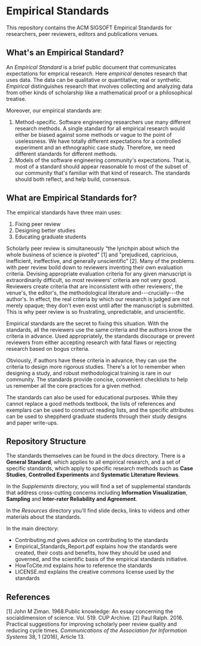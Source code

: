 # Empirical Standards

This repository contains the ACM SIGSOFT Empirical Standards for researchers, peer reviewers, editors and publications venues.

## What's an Empirical Standard?

An _Empirical Standard_ is a brief public document that communicates expectations for emprical research. Here _empirical_ denotes research that uses data. The data can be qualitative or quantitative; real or synthetic. _Empirical_ distinguishes research that involves collecting and analyzing data from other kinds of scholarship like a mathematical proof or a philosophical treatise. 

Moreover, our empirical standards are:

1. Method-specific. Software engineering researchers use many different research methods. A single standard for all empirical research would either be biased against some methods or vague to the point of uselessness. We have totally different expectations for a controlled experiment and an ethnographic case study. Therefore, we need different standards for different methods.
2. Models of the software engineering community's expectations. That is, most of a standard should appear reasonable to most of the subset of our community that's familiar with that kind of research. The standards should both reflect, and help build, consensus. 
  
## What are Empirical Standards for?

The empirical standards have three main uses:

1. Fixing peer review
2. Designing better studies
3. Educating graduate students

Scholarly peer review is simultaneously “the lynchpin about which the whole business of science is pivoted" [1] and "prejudiced, capricious, inefficient, ineffective, and generally unscientific” [2]. Many of the problems with peer review boild down to reviewers inventing their own evaluation criteria. Devising appropriate evaluation criteria for any given manuscript is extraordinarily difficult, so most reviewers' criteria are not very good. Reviewers create criteria that are inconsistent with other reviewers', the venue's, the editor's, the methodological literature and---crucially---the author's. In effect, the real criteria by which our research is judged are not merely opaque; they don't even exist until after the manuscript is submitted. This is why peer review is so frustrating, unpredictable, and unscientific. 

Empirical standards are the secret to fixing this situation. With the standards, all the reviewers use the same criteria and the authors know the criteria in advance. Used appropriately, the standards discourage or prevent reviewers from either accepting research with fatal flaws or rejecting research based on bogus criteria. 

Obviously, if authors have these criteria in advance, they can use the criteria to design more rigorous studies. There's a lot to remember when designing a study, and robust methodological training is rare in our community. The standards provide concise, convenient checklists to help us remember all the core practices for a given method.  

The standards can also be used for educational purposes. While they cannot replace a good methods textbook, the lists of references and exemplars can be used to construct reading lists, and the specific attributes can be used to sheppherd graduate students through their study designs and paper write-ups.  

## Repository Structure

The standards themselves can be found in the _docs_ directory. There is a **General Standard**, which applies to all empirical research, and a set of specific standards, which apply to specific research methods such as **Case Studies**, **Controlled Experiments** and **Systematic Literature Reviews**.

In the _Supplements_ directory, you will find a set of supplemental standards that address cross-cutting concerns including **Information Visualization**,  **Sampling** and **Inter-rater Reliability and Agreement**. 

In the _Resources_ directory you'll find slide decks, links to videos and other materials about the standards.

In the main directory: 
 - Contributing.md gives advice on contributing to the standards
 - Empirical_Standards_Report.pdf explains how the standards were created, their costs and benefits, how they should be used and governed, and the scientific basis of the empirical standards initiative. 
 - HowToCite.md explains how to reference the standards 
 - LICENSE.md explains the creative commons license used by the standards

## References

[1] John M Ziman. 1968.Public knowledge: An essay concerning the socialdimension of science. Vol. 519. CUP Archive.
[2] Paul Ralph. 2016. Practical suggestions for improving scholarly peer review quality and reducing cycle times. _Communications of the Association for Information Systems_ 38, 1 (2016), Article 13.

